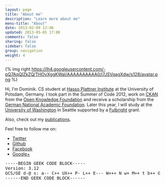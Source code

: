 ```yaml
---
layout: page
title: "About me"
description: "Learn more about me"
menu-title: "About"
date: 2013-02-09 12:48
updated: 2013-05-05 17:00
comments: false
sharing: false
sidebar: false
group: navigation
weight: 4
---
```


{% img right https://lh4.googleusercontent.com/-pQ7AqQIZkZQ/THOvXggKWaI/AAAAAAAAAA0/i7JSVqagXdw/s128/avatar.png %}

Hi, I'm Dominik. CS student at [Hasso Plattner Institute](http://www.hpi.uni-potsdam.de) at the University of Potsdam, Germany. I took part in the Summer of Code 2012, work on [CKAN](http://www.ckan.org) from the [Open Knowledge Foundation](http://www.okfn.org) and receive a scholarship from the [German National Academic Foundation](http://www.studienstiftung.de/). Later this year, I will study at the [University of Washington](https://www.washington.edu/) in Seattle supported by a [Fulbright](https://en.wikipedia.org/wiki/Fulbright_Program) grant.

Also, check out my [publications](/about/publications).

<span class="clearfix"></span>

Feel free to follow me on:

* <i class="icon-twitter icon-large"></i> [Twitter](https://twitter.com/doobly_doo)
* <i class="icon-github icon-large"></i> [Github](https://github.com/domoritz)
* <i class="icon-facebook icon-large"></i> [Facebook](https://www.facebook.com/moritz.dominik)
* <i class="icon-google-plus-sign icon-large"></i> [Google+](https://plus.google.com/110111947282446666823)

<pre>
-----BEGIN GEEK CODE BLOCK-----
Version: 3.12
GCS/GE d-@ s: a-- C++ UX++ P- L++ E--- W+++ N w+ M++ t b++ G- e>+++ tv- h*
------END GEEK CODE BLOCK------
</pre>